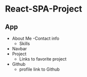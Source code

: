 # React-SPA-Project

## App

- About Me
  -Contact info
  - Skills
- Navbar
- Project
  - Links to favorite project
- Github
  - profile link to Github
